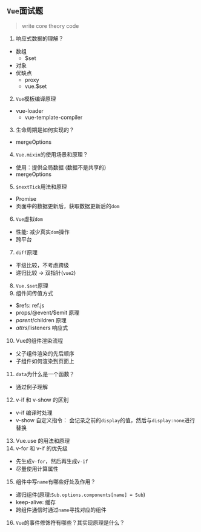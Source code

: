 ## `Vue`面试题
> write core theory code

1. 响应式数据的理解？
  * 数组
    * $set
  * 对象
  * 优缺点
    * proxy
    * vue.$set
2. `Vue`模板编译原理
  * vue-loader
    * vue-template-compiler
3. 生命周期是如何实现的？
  * mergeOptions
4. `Vue.mixin`的使用场景和原理？
  * 使用：提供全局数据 (数据不是共享的)
  * mergeOptions
5. `$nextTick`用法和原理
  * Promise
  * 页面中的数据更新后，获取数据更新后的`dom`
6. `Vue`虚拟`dom`
  * 性能: 减少真实`dom`操作
  * 跨平台
7. `diff`原理
  * 平级比较，不考虑跨级
  * 递归比较 -> 双指针(`vue2`)
8. `Vue.$set`原理
9. 组件间传值方式
  * $refs: ref.js
  * props/@event/$emit 原理
  * $parent/$children 原理
  * $attrs/$listeners 响应式
10. Vue的组件渲染流程
  * 父子组件渲染的先后顺序
  * 子组件如何渲染到页面上
11. `data`为什么是一个函数？
  * 通过例子理解
12. v-if 和 v-show 的区别
  * v-if 编译时处理
  * v-show 自定义指令： 会记录之前的`display`的值，然后与`display:none`进行替换
13. Vue.use 的用法和原理
14. v-for 和 v-if 的优先级
  * 先生成`v-for`，然后再生成`v-if`
  * 尽量使用计算属性
15. 组件中写`name`有哪些好处及作用？
  * 递归组件(原理:`Sub.options.components[name] = Sub`)
  * keep-alive: 缓存
  * 跨组件通信时通过`name`寻找对应的组件
16. `Vue`的事件修饰符有哪些？其实现原理是什么？
